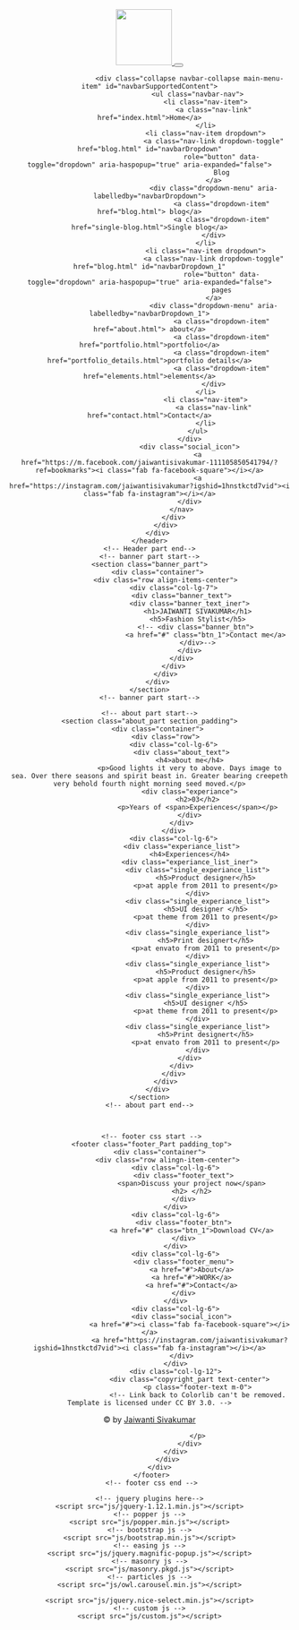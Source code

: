 <!doctype html>
<html lang="en">

<head>
    <!-- Required meta tags -->
    <meta charset="utf-8">
    <meta name="viewport" content="width=device-width, initial-scale=1, shrink-to-fit=no">
    <title>Jaiwanti Sivakumar-personal blog</title>
    <link rel="icon" href="img/logo.png">
    <!-- Bootstrap CSS -->
    <link rel="stylesheet" href="css/bootstrap.min.css">
    <!-- animate CSS -->
    <link rel="stylesheet" href="css/animate.css">
    <!-- owl carousel CSS -->
    <link rel="stylesheet" href="css/owl.carousel.min.css">
    <!-- themify CSS -->
    <link rel="stylesheet" href="css/themify-icons.css">
    <!-- flaticon CSS -->
    <link rel="stylesheet" href="css/flaticon.css">
    <!-- font awesome CSS -->
    <link rel="stylesheet" href="css/magnific-popup.css">
    <!-- swiper CSS -->
    <link rel="stylesheet" href="css/slick.css">
    <link rel="stylesheet" href="css/gijgo.min.css">
    <link rel="stylesheet" href="css/nice-select.css">
    <link rel="stylesheet" href="css/all.css">
    <!-- style CSS -->
    <link rel="stylesheet" href="css/style.css">
</head>

<body>
    <!--::header part start::-->
    <header class="main_menu home_menu">
        <div class="container">
            <div class="row align-items-center">
                <div class="col-lg-12">
                    <nav class="navbar navbar-expand-lg navbar-light">
                        <a class="navbar-brand" href="index.html"> <img src="img/logo.png"width="100px" height="100px"> </a>
                        <button class="navbar-toggler" type="button" data-toggle="collapse"
                            data-target="#navbarSupportedContent" aria-controls="navbarSupportedContent"
                            aria-expanded="false" aria-label="Toggle navigation">
                            <span class="menu_icon"><i class="ti-menu"></i></span>
                        </button>

                        <div class="collapse navbar-collapse main-menu-item" id="navbarSupportedContent">
                            <ul class="navbar-nav">
                                <li class="nav-item">
                                    <a class="nav-link" href="index.html">Home</a>
                                </li>
                                <li class="nav-item dropdown">
                                    <a class="nav-link dropdown-toggle" href="blog.html" id="navbarDropdown"
                                        role="button" data-toggle="dropdown" aria-haspopup="true" aria-expanded="false">
                                        Blog
                                    </a>
                                    <div class="dropdown-menu" aria-labelledby="navbarDropdown">
                                        <a class="dropdown-item" href="blog.html"> blog</a>
                                        <a class="dropdown-item" href="single-blog.html">Single blog</a>
                                    </div>
                                </li>
                                <li class="nav-item dropdown">
                                    <a class="nav-link dropdown-toggle" href="blog.html" id="navbarDropdown_1"
                                        role="button" data-toggle="dropdown" aria-haspopup="true" aria-expanded="false">
                                        pages
                                    </a>
                                    <div class="dropdown-menu" aria-labelledby="navbarDropdown_1">
                                        <a class="dropdown-item" href="about.html"> about</a>
                                        <a class="dropdown-item" href="portfolio.html">portfolio</a>
                                        <a class="dropdown-item" href="portfolio_details.html">portfolio details</a>
                                        <a class="dropdown-item" href="elements.html">elements</a>
                                    </div>
                                </li>
                                <li class="nav-item">
                                    <a class="nav-link" href="contact.html">Contact</a>
                                </li>
                            </ul>
                        </div>
                        <div class="social_icon">
                            <a href="https://m.facebook.com/jaiwantisivakumar-111105850541794/?ref=bookmarks"><i class="fab fa-facebook-square"></i></a>
                            <a href="https://instagram.com/jaiwantisivakumar?igshid=1hnstkctd7vid"><i class="fab fa-instagram"></i></a>
                        </div>
                    </nav>
                </div>
            </div>
        </div>
    </header>
    <!-- Header part end-->
    <!-- banner part start-->
    <section class="banner_part">
        <div class="container">
            <div class="row align-items-center">
                <div class="col-lg-7">
                    <div class="banner_text">
                        <div class="banner_text_iner">
                            <h1>JAIWANTI SIVAKUMAR</h1>
                            <h5>Fashion Stylist</h5>
                           <!-- <div class="banner_btn">
                                <a href="#" class="btn_1">Contact me</a>
                            </div>-->
                        </div>
                    </div>
                </div>
            </div>
        </div>
    </section>
    <!-- banner part start-->

    <!-- about part start-->
    <section class="about_part section_padding">
        <div class="container">
            <div class="row">
                <div class="col-lg-6">
                    <div class="about_text">
                        <h4>about me</h4>
                        <p>Good lights it very to above. Days image to sea. Over there seasons and spirit beast in. Greater bearing creepeth very behold fourth night morning seed moved.</p>
                        <div class="experiance">
                            <h2>03</h2>
                            <p>Years of <span>Experiences</span></p>
                        </div>
                    </div>
                </div>
                <div class="col-lg-6">
                    <div class="experiance_list">
                        <h4>Experiences</h4>
                        <div class="experiance_list_iner">
                            <div class="single_experiance_list">
                                <h5>Product designer</h5>
                                <p>at apple from 2011 to present</p>
                            </div>
                            <div class="single_experiance_list">
                                <h5>UI designer </h5>
                                <p>at theme from 2011 to present</p>
                            </div>
                            <div class="single_experiance_list">
                                <h5>Print designert</h5>
                                <p>at envato from 2011 to present</p>
                            </div>
                            <div class="single_experiance_list">
                                <h5>Product designer</h5>
                                <p>at apple from 2011 to present</p>
                            </div>
                            <div class="single_experiance_list">
                                <h5>UI designer </h5>
                                <p>at theme from 2011 to present</p>
                            </div>
                            <div class="single_experiance_list">
                                <h5>Print designert</h5>
                                <p>at envato from 2011 to present</p>
                            </div>
                        </div>
                    </div>
                </div>
            </div>
        </div>
    </section>
    <!-- about part end-->



     <!-- footer css start -->
     <footer class="footer_Part padding_top">
         <div class="container">
             <div class="row alingn-item-center">
                 <div class="col-lg-6">
                     <div class="footer_text">
                         <span>Discuss your project now</span>
                         <h2> </h2>
                     </div>
                 </div>
                 <div class="col-lg-6">
                     <div class="footer_btn">
                         <a href="#" class="btn_1">Download CV</a>
                     </div>
                 </div>
                 <div class="col-lg-6">
                     <div class="footer_menu">
                         <a href="#">About</a>
                         <a href="#">WORK</a>
                         <a href="#">Contact</a>
                     </div>
                 </div>
                 <div class="col-lg-6">
                    <div class="social_icon">
                        <a href="#"><i class="fab fa-facebook-square"></i></a>
                        <a href="https://instagram.com/jaiwantisivakumar?igshid=1hnstkctd7vid"><i class="fab fa-instagram"></i></a>
                    </div>
                 </div>
                 <div class="col-lg-12">
                        <div class="copyright_part text-center">
                            <p class="footer-text m-0">
                            <!-- Link back to Colorlib can't be removed. Template is licensed under CC BY 3.0. -->
                           
 &copy;<script>document.write(new Date().getFullYear());</script>  <i class="ti-heart" aria-hidden="true"></i> by <a href=
 "#" target="_blank">Jaiwanti Sivakumar</a>
<!-- Link back to Colorlib can't be removed. Template is licensed under CC BY 3.0. -->
                            </p>
                        </div>
                 </div>
             </div>
         </div>
     </footer>
     <!-- footer css end -->

    <!-- jquery plugins here-->
    <script src="js/jquery-1.12.1.min.js"></script>
    <!-- popper js -->
    <script src="js/popper.min.js"></script>
    <!-- bootstrap js -->
    <script src="js/bootstrap.min.js"></script>
    <!-- easing js -->
    <script src="js/jquery.magnific-popup.js"></script>
    <!-- masonry js -->
    <script src="js/masonry.pkgd.js"></script>
    <!-- particles js -->
    <script src="js/owl.carousel.min.js"></script>

    <script src="js/jquery.nice-select.min.js"></script>
    <!-- custom js -->
    <script src="js/custom.js"></script>
</body>

</html>
